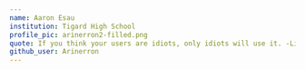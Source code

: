 ```yaml
---
name: Aaron Esau
institution: Tigard High School
profile_pic: arinerron2-filled.png	
quote: If you think your users are idiots, only idiots will use it. -Linus Torvalds
github_user: Arinerron
---
```

